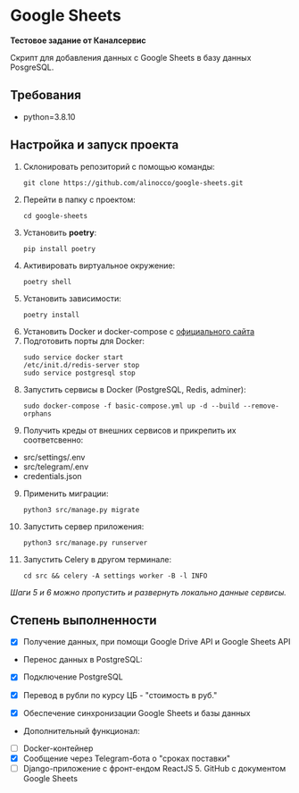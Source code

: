 # Google Sheets

**Тестовое задание от Каналсервис**

Скрипт для добавления данных с Google Sheets в базу данных PosgreSQL.

## Требования

- python=3.8.10

## Настройка и запуск проекта

1. Склонировать репозиторий с помощью команды:
   ```
   git clone https://github.com/alinocco/google-sheets.git
   ```
2. Перейти в папку с проектом:
   ```
   cd google-sheets
   ```
3. Установить **poetry**:
   ```
   pip install poetry
   ```
4. Активировать виртуальное окружение:
   ```
   poetry shell
   ```
5. Установить зависимости:
   ```
   poetry install
   ```
6. Установить Docker и docker-compose с [официального сайта](https://www.docker.com/products/docker-desktop)
7. Подготовить порты для Docker:
   ```
   sudo service docker start
   /etc/init.d/redis-server stop
   sudo service postgresql stop
   ```
8. Запустить сервисы в Docker (PostgreSQL, Redis, adminer):
   ```
   sudo docker-compose -f basic-compose.yml up -d --build --remove-orphans
   ```
9. Получить креды от внешних сервисов и прикрепить их соответсвенно:

- src/settings/.env
- src/telegram/.env
- credentials.json

9. Применить миграции:
   ```
   python3 src/manage.py migrate
   ```
10. Запустить сервер приложения:
    ```
    python3 src/manage.py runserver
    ```
11. Запустить Celery в другом терминале:
    ```
    cd src && celery -A settings worker -B -l INFO
    ```

_Шаги 5 и 6 можно пропустить и развернуть локально данные сервисы._

## Степень выполненности

- [x] Получение данных, при помощи Google Drive API и Google Sheets API

- Перенос данных в PostgreSQL:
- [x] Подключение PostgreSQL
- [x] Перевод в рубли по курсу ЦБ - "стоимость в руб."

- [x] Обеспечение синхронизации Google Sheets и базы данных
- Дополнительный функционал:
- [ ] Docker-контейнер
- [x] Сообщение через Telegram-бота о "сроках поставки"
- [ ] Django-приложение с фронт-ендом ReactJS 5. GitHub с документом Google Sheets
